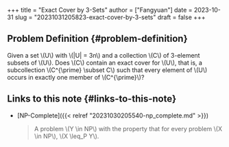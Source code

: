 +++
title = "Exact Cover by 3-Sets"
author = ["Fangyuan"]
date = 2023-10-31
slug = "20231031205823-exact-cover-by-3-sets"
draft = false
+++

## Problem Definition {#problem-definition}

Given a set \\(U\\) with \\(|U| = 3n\\) and a collection \\(C\\) of 3-element subsets of \\(U\\). Does \\(C\\) contain an exact cover for \\(U\\), that is, a subcollection \\(C^{\prime} \subset C\\) such that every element of \\(U\\) occurs in exactly one member of \\(C^{\prime}\\)?


## Links to this note {#links-to-this-note}

-   [NP-Complete]({{< relref "20231030205540-np_complete.md" >}})

    > A problem \\(Y \in NP\\) with the property that for every problem \\(X \in NP\\), \\(X \leq\_P Y\\).
